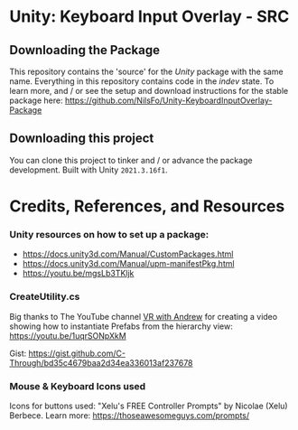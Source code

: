 # Unity: Keyboard Input Overlay - SRC

## Downloading the Package
This repository contains the 'source' for the *Unity* package with the same name.
Everything in this repository contains code in the *indev* state.
To learn more, and / or see the setup and download instructions for the stable package here: https://github.com/NilsFo/Unity-KeyboardInputOverlay-Package

## Downloading this project
You can clone this project to tinker and / or advance the package development.
Built with Unity `2021.3.16f1`.

# Credits, References, and Resources
### Unity resources on how to set up a package:

 - https://docs.unity3d.com/Manual/CustomPackages.html
 - https://docs.unity3d.com/Manual/upm-manifestPkg.html
 - https://youtu.be/mgsLb3TKljk

### CreateUtility.cs
Big thanks to The YouTube channel [VR with Andrew](https://www.youtube.com/@VRwithAndrew) for creating a video showing how to instantiate Prefabs from the hierarchy view: https://youtu.be/1uqrSONpXkM

Gist: https://gist.github.com/C-Through/bd35c4679baa2d34ea336013af237678

### Mouse & Keyboard Icons used
Icons for buttons used: "Xelu's FREE Controller Prompts" by Nicolae (Xelu) Berbece.
Learn more: https://thoseawesomeguys.com/prompts/

